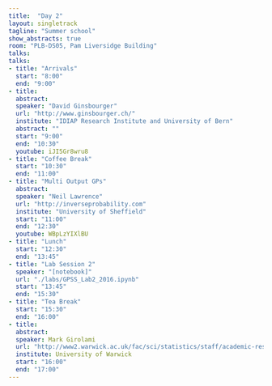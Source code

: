 ```yaml
---
title:  "Day 2"
layout: singletrack
tagline: "Summer school"
show_abstracts: true
room: "PLB-DS05, Pam Liversidge Building"
talks:
talks:
- title: "Arrivals"
  start: "8:00"
  end: "9:00"
- title:
  abstract:
  speaker: "David Ginsbourger"
  url: "http://www.ginsbourger.ch/"
  institute: "IDIAP Research Institute and University of Bern"
  abstract: ""
  start: "9:00"
  end: "10:30"
  youtube: iJI5Gr8wru8
- title: "Coffee Break"
  start: "10:30"
  end: "11:00"
- title: "Multi Output GPs"
  abstract:
  speaker: "Neil Lawrence"
  url: "http://inverseprobability.com"
  institute: "University of Sheffield"
  start: "11:00"
  end: "12:30"
  youtube: WBpLzYIXlBU
- title: "Lunch"
  start: "12:30"
  end: "13:45"
- title: "Lab Session 2"
  speaker: "[notebook]"
  url: "./labs/GPSS_Lab2_2016.ipynb"
  start: "13:45"
  end: "15:30"
- title: "Tea Break"
  start: "15:30"
  end: "16:00"
- title:
  abstract:
  speaker: Mark Girolami
  url: "http://www2.warwick.ac.uk/fac/sci/statistics/staff/academic-research/girolami/"
  institute: University of Warwick
  start: "16:00"
  end: "17:00"
---
```

